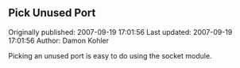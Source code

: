 ## Pick Unused Port 
Originally published: 2007-09-19 17:01:56 
Last updated: 2007-09-19 17:01:56 
Author: Damon Kohler 
 
Picking an unused port is easy to do using the socket module.